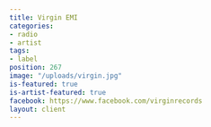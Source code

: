 ```yaml
---
title: Virgin EMI
categories:
- radio
- artist
tags:
- label
position: 267
image: "/uploads/virgin.jpg"
is-featured: true
is-artist-featured: true
facebook: https://www.facebook.com/virginrecords
layout: client
---
```


